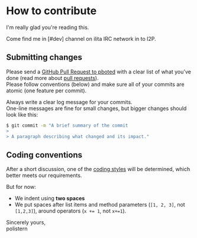 # How to contribute

I'm really glad you're reading this.

Come find me in [#dev] channel on ilita IRC network in to I2P.

## Submitting changes

Please send a [GitHub Pull Request to pboted](https://github.com/polistern/pboted/pull/new/master) with a clear list of what you've done (read more about [pull requests](http://help.github.com/pull-requests/)).  
Please follow conventions (below) and make sure all of your commits are atomic (one feature per commit).

Always write a clear log message for your commits.  
One-line messages are fine for small changes, but bigger changes should look like this:

```bash
$ git commit -m "A brief summary of the commit
> 
> A paragraph describing what changed and its impact."
```

## Coding conventions

After a short discussion, one of the [coding styles](https://github.com/motine/cppstylelineup) will be determined, which better meets our requirements.

But for now:

- We indent using **two spaces**
- We put spaces after list items and method parameters (`[1, 2, 3]`, not `[1,2,3]`), around operators (`x += 1`, not `x+=1`).

Sincerely yours,  
polistern
